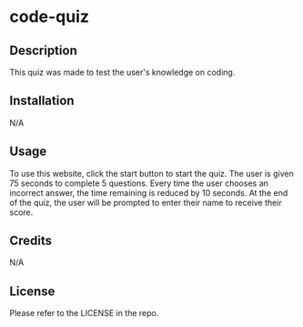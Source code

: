 # code-quiz


## Description

This quiz was made to test the user's knowledge on coding.

## Installation

N/A

## Usage

To use this website, click the start button to start the quiz. The user is given 75 seconds to complete 5 questions. Every time the user chooses an incorrect answer, the time remaining is reduced by 10 seconds. At the end of the quiz, the user will be prompted to enter their name to receive their score. 

## Credits

N/A

## License

Please refer to the LICENSE in the repo.
